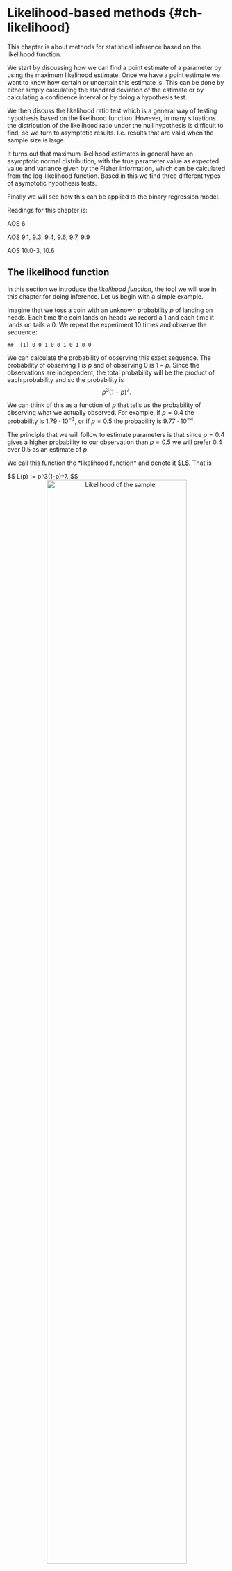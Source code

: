 # Likelihood-based methods {#ch-likelihood}

This chapter is about methods for statistical inference based on the likelihood function.

We start by discussing how we can find a point estimate of a parameter by using the maximum likelihood estimate. Once we have a point estimate we want to know how certain or uncertain this estimate is. This can be done by either simply calculating the standard deviation of the estimate or by calculating a confidence interval or by doing a hypothesis test.

We then discuss the likelihood ratio test which is a general way of testing hypothesis based on the likelihood function. However, in many situations the distribution of the likelihood ratio under the null hypothesis is difficult to find, so we turn to asymptotic results. I.e. results that are valid when the sample size is large.

It turns out that maximum likelihood estimates in general have an asymptotic normal distribution, with the true parameter value as expected value and variance given by the Fisher information, which can be calculated from the log-likelihood function. Based in this we find three different types of asymptotic hypothesis tests.

Finally we will see how this can be applied to the binary regression model.

Readings for this chapter is:

AOS 6

AOS 9.1, 9.3, 9.4, 9.6, 9.7, 9.9

AOS 10.0-3, 10.6

## The likelihood function

In this section we introduce the *likelihood function*, the tool we will use in this chapter for doing inference. Let us begin with a simple example.

Imagine that we toss a coin with an unknown probability $p$ of landing on heads. Each time the coin lands on heads we record a 1 and each time it lands on tails a 0. We repeat the experiment 10 times and observe the sequence:





```
##  [1] 0 0 1 0 0 1 0 1 0 0
```

We can calculate the probability of observing this exact sequence. The probability of observing 1 is $p$ and of observing 0 is $1-p$. Since the observations are independent, the total probability will be the product of each probability and so the probability is
$$
p^3(1-p)^7.
$$

We can think of this as a function of $p$ that tells us the probability of observing what we actually observed. For example, if $p=0.4$ the probability is $1.79 \cdot 10^{-3}$, or if $p=0.5$ the probability is $9.77 \cdot 10^{-4}$.

The principle that we will follow to estimate parameters is that since $p=0.4$ gives a higher probability to our observation than $p=0.5$ we will prefer $0.4$ over $0.5$ as an estimate of $p$.

<p>We call this function the *likelihood function* and denote it $L$. That is</p>
$$
L(p) := p^3(1-p)^7.
$$
<div class="figure" style="text-align: center">
<img src="01-likelihood_files/figure-html/likelihood-1.png" alt="Likelihood of the sample" width="80%" />
<p class="caption">(\#fig:likelihood)Likelihood of the sample</p>
</div>
In the picture we see that the likelihood function attains its highest value at $p=0.3$. Using the above principle, we therefore prefer $0.3$ as an estimate of $p$ over any other value. This is the *maximum likelihood estimate* (MLE) of $p$.

<p>Let us define the likelihood function in general. We have a parametric model of our observations, that is we assume that we observe random variables that are independent identically distributed, with a probability function (or density) $p_\theta(x)$. Here $\theta$ is an unknown parameter. For a random sample $x_1,\ldots , x_n$ of size $n$ the likelihood function is</p>
\BeginKnitrBlock{note}<div class="note">$$
L_n(\theta) = \prod_{i=1}^n p_\theta(x_i).
$$</div>\EndKnitrBlock{note}

That is, the likelihood is the probability (or density) of our observation, as a function of the unknown parameter.

As a second example, say that we observe random variables $X_i$ that are iid $\mathsf N(\mu,\sigma^2)$, where $\mu$ and $\sigma^2$ are unknown parameters. In other words, the joint density of an iid sample is
$$
p(x_1,\ldots, x_n) = \prod_{i=1}^n \frac{1}{\sqrt{2\pi\sigma^2}}e^{-\frac{1}{2\sigma^2}(x_i-\mu)^2}.
$$
The likelihood function is then
$$
L_n(\mu,\sigma^2) = \prod_{i=1}^n \frac{1}{\sqrt{2\pi\sigma^2}}e^{-\frac{1}{2\sigma^2}(x_i-\mu)^2}.
$$
That is, the density and the likelihood function are written using the same formulas, but the density is a function of $x_i$, while the likelihood is a function of the unknown parameters $\mu$ and $\sigma^2$.



## Maximum likelihood estimation

In this section we discuss how to find the maximum likelihood estimate. As in the previous section we consider an example:

We will assume that time until something happens is exponentially distributed with parameter $\lambda$. Therefore the probability density of observing $T=t$ is
$$
p_T(t) = \lambda e^{-\lambda t}.
$$
On the other hand, we can also think of this as the likelihood function of the parameter $\lambda$,
$$
L(\lambda) = \lambda e^{-\lambda t}.
$$
If we have $n$ independent observations, the joint density of these observations is the product of the marginal densities. Therefore the likelihood is also the product of the marginal likelihoods. That is, if we write $L_n(\lambda)$ for the likelihood of $n$ observations,
$$
L_n(\lambda) = \prod_{i=1}^n \lambda e^{-\lambda t_i}.
$$

Many times it is easier to instead consider the logarithm of the likelihood, the *log-likelihood*,
$$
l_n(\lambda):=\ln L_n(\lambda) = \sum_{i=1}^n( \ln \lambda - \lambda t_i  ) = n\ln\lambda - \lambda\sum_{i=1}^n t_i= n(\ln\lambda - \lambda \bar t) ,
$$
where we as usual let $\bar t = \frac{1}{n}\sum_{i=1}^n t_i$.

Let us say we observe a sample of size 100.
<div class="figure" style="text-align: center">
<img src="01-likelihood_files/figure-html/exp-boxplot-1.png" alt="Histogram of the sample" width="80%" />
<p class="caption">(\#fig:exp-boxplot)Histogram of the sample</p>
</div>

We define a function in R that calculates the log-likelihood

```r
logLn <- function(param, sample){
  n <- length(sample)
  tbar <- mean(sample)
  
  n*(log(param) - param*tbar)
}
```

Then we may calculate the log-likelihood of, for example, $\lambda = 0.1$,

```r
logLn(0.1, t)
```

```
## [1] -316.1482
```
Here the variable `t` is a vector that contains the observations.

<p>Let us plot the log-likelihood for a range of $\lambda$-values.</p>
<div class="figure" style="text-align: center">
<img src="01-likelihood_files/figure-html/log-likelihood-1.png" alt="Log likelihood of the sample" width="80%" />
<p class="caption">(\#fig:log-likelihood)Log likelihood of the sample</p>
</div>

<p>We can find the maximum likelihood estimate as the $\lambda$ that maximizes the likelihood (or log likelihood). That is:</p>
\BeginKnitrBlock{note}<div class="note">$$
\hat\lambda = \operatorname*{argmax}_\lambda L_n(\lambda) = \operatorname*{argmax}_\lambda l_n(\lambda).
$$</div>\EndKnitrBlock{note}
Since the likelihood is simple, we can find $\hat \lambda$ directly:
$$
\partial_\lambda l_n(\lambda)\Big|_{\lambda = \hat\lambda} = n\left(\frac{1}{\hat \lambda} - \bar t\right) = 0.
$$
With solution $\hat\lambda =1/ \bar t$. For this sample:

```r
lambdaHat <- 1/mean(t)
lambdaHat
```

```
## [1] 0.1164284
```
We may also find the estimate using numerical optimization.

```r
optimResult <- optimise( 
            function(lambda){ logLn(lambda,t)},
            lower = 0.01, 
            upper = 10.0,
            maximum = TRUE)
optimResult$maximum
```

```
## [1] 0.1164178
```

## Hypothesis testing
In the previous section we saw how to estimate unknown parameters using maximum likelihood. While this is all well and good, we would like to also be able to test hypotheses regarding parameters. Consider Figure \@ref(fig:hypTestIllustration). 
<div class="figure" style="text-align: center">
<img src="01-likelihood_files/figure-html/hypTestIllustration-1.png" alt="Log likelihood of the sample" width="80%" />
<p class="caption">(\#fig:hypTestIllustration)Log likelihood of the sample</p>
</div>
There we have an estimate of $\theta$ which is $\hat\theta = 0.9$. We would like to test $H_0: \theta=\theta_0 = 1$ against $\theta \neq \theta_0$.

This should be based on how far away, in some sense, the maximum likelihood estimate is from $\theta_0$. Looking at the figure, we can see three different ways of measuring how far away $\hat\theta$ and $\theta_0$ are from each other. One way would be to measure the vertical distance between the log-likelihood function in $\hat\theta$ and $\theta_0$. I.e.\ we would calculate:
$$
l(\hat\theta) - l(\theta_0).
$$
This is know as the *likelihood ratio test*.

Another option is to calculate the horizontal distance between $\hat\theta$ and $\theta_0$. I.e. to calculate the distance
$$
|\hat\theta - \theta_0|.
$$
This is known as the *Wald test*.

Lastly we know that $\partial_\theta l(\theta)|_{\theta=\hat\theta} = 0$. So we could calculate
$$
|\partial_\theta l(\theta)|_{\theta=\theta_0}|,
$$
and see how close it is to 0. This is known as the *Score test*. In the following sections we examine each test in detail.

## Likelihood ratio test

We are interested in testing the following hypotheses
$$
H_0:\theta \in \Theta_0\text{ vs. } H_1:\theta \in \Theta_0^\complement.
$$
<p>Here $\Theta_0$ is some set of parameter values. It could for example be that $\Theta_0 = (-\infty,\theta_0)$ or simply $\Theta_0 = \theta_0$.</p>
\BeginKnitrBlock{note}<div class="note">We define the likelihood ratio as
$$
\lambda_{\text{LR}} := 2(l(\hat\theta) - l(\hat\theta_0)),
$$</div>\EndKnitrBlock{note}
where
$$
l(\hat\theta_0) = \sup_{\theta\in\Theta_0}l(\theta)
$$
and
$$
l(\hat\theta) = \sup_{\theta\in\Theta}l(\theta).
$$
Since $l(\hat\theta)\geq l(\hat\theta_0)$, we have that $\lambda_{\text{LR}} \geq 0$ and data agrees well with $H_0$ if $\lambda_{\text{LR}}$ is small. Therefore the rejection region will be of the form $\lambda_{\text{LR}} > k$, where $k$ is determined to get the correct size of the test. We can not say more in general, the continuation depends on the particular problem and tends to become complicated for anything but simple models.

As before let us say that we have an iid sample from an exponential distribution and wish to test $H_0:~\lambda = \lambda_0$ against $H_1:~\lambda \neq \lambda_0$, with $\lambda_0=0.1$.

We have already seen that
$$
l(\lambda) = n(\ln \lambda - \lambda \bar t)
$$
<p>and that $\hat\lambda = 1/\bar t$. Therefore</p>
$$
l(\lambda) = n \left( \ln\lambda - \frac{\lambda}{\hat\lambda} \right).
$$
<p>Now, we can write $l(\hat\lambda) = n\left(\ln\hat\lambda - 1\right)$. The likelihood ratio is then:</p>
$$
\lambda_{\text{LR}} = 2(l(\hat\lambda) - l(\lambda_0)) = 2n\left( \ln\hat\lambda - 1 - \ln \lambda_0 + \frac{\lambda_0}{\hat\lambda}  \right) = 2n\left(\ln \frac{\hat\lambda}{\lambda_0} + \frac{\lambda_0-\hat\lambda}{\hat\lambda}\right).
$$
<p>Recall that we should reject $H_0$ if $\lambda_{\text{LR}}>k$, and that $k$ is set to get the correct size. But to do this we need to know the distribution of $\lambda_{\text{LR}}$ and looking at the formula above, this seems difficult. Instead we search for something which is equivalent to $\lambda_{\text{LR}}>k$, but with a known distribution. Towards this we plot $\lambda_{LR}(\hat\lambda)$:</p>
<div class="figure" style="text-align: center">
<img src="01-likelihood_files/figure-html/LR-testExp-1.png" alt="Illustration of the likelihood ratio" width="80%" />
<p class="caption">(\#fig:LR-testExp)Illustration of the likelihood ratio</p>
</div>
We see that $\lambda_{LR}$ is decreasing for $\hat\lambda < \lambda_0$ and increasing for $\hat\lambda > \lambda_0$ with minimum at $\hat\lambda = \lambda_0$. Therefore $\lambda_{LR}>k$ is equivalent to $\hat\lambda < k_L$ or $\hat\lambda > k_U$, for some choices of $k_L$ and $k_U$. These should be determined so that the test gets the correct size.

The size of the test is
\begin{align}
&1- P_{\lambda_0} \left(k_L< \hat\lambda < k_U \right) = 1- P_{\lambda_0} \left(k_L< \frac{1}{\bar t} < k_U \right) = 1-  P_{\lambda_0} \left(1/k_U< \bar t < 1/k_L \right)\\
=& 1-  P_{\lambda_0} \left(\tilde k_L< \sum_{i=1}^n T_i< \tilde k_U \right),
\end{align}
with $\tilde k_L := n/k_U$ and similarly for $\tilde k_U$. This probability can be calculated since we know that $\sum_{i=1}^n T_i \sim \Gamma(n,\lambda)$. If we let $\Gamma_{\alpha}(n,\lambda)$ be the $\alpha$-quantile of the gamma distribution, i.e.\ the number such that
$$
\alpha = P\left( \Gamma(n,\lambda )> \Gamma_\alpha(n,\lambda) \right),
$$
we see that the rejection region for a size $\alpha$ test is
$$
\left\{ T_i\mid \sum_{i=1}^n T_i > \Gamma_{\alpha/2}(n,\lambda_0) \text{ or } \sum_{i=1}^n T_i < \Gamma_{1-\alpha/2}(n,\lambda_0)  \right\}.
$$
or equivalently
$$
\left\{ \hat \lambda \mid \hat\lambda < \frac{n}{\Gamma_{\alpha/2}(n,\lambda_0)} \text{ or } \hat\lambda > \frac{n}{\Gamma_{1-\alpha/2}(n,\lambda_0)}  \right\}.
$$

Let us implement this:

```r
alpha <- 0.05
lambda0 <- 0.1
n <- 100

upperCriticalValue <- n / qgamma(alpha/2, shape = n, rate = lambda0)
lowerCriticalValue <- n / qgamma(1-alpha/2, shape = n, rate = lambda0)
upperCriticalValue
```

```
## [1] 0.1229045
```

```r
lowerCriticalValue
```

```
## [1] 0.08296762
```
In this case we had $\hat\lambda =$ 0.1164 and so we would not reject $\lambda \neq 0.1$.

Another option is to calculate the p-value. Recall that the p-value is the smallest level for which $H_0$ is rejected. That is, it is the $\alpha$ that solves $\Gamma_{1-\alpha/2}(n,\lambda_0) = n/\hat\lambda$. But, by definition
$$
\alpha = 2 P \left( \Gamma(n,\lambda_0) < \Gamma_{1-\alpha/2}) \right)
$$
and therefore the p-value is
$$
2P\left( \Gamma(n,\lambda_0) < \frac{n}{\hat\lambda} \right).
$$

```r
2* pgamma(n/lambdaHat, shape = n, rate = lambda0)
```

```
## [1] 0.1471398
```
Again we see that we would not reject $H_0$ on the 5\%-level.

## Mathematical aside: Taylor expansion

In this section we see how to approximate functions by polynomials. This will be useful when we search for the asymptotic distribution of the MLE.

We would like to approximate a function $f(x)$ by a polynomial $p(x)$ of degree $n$, around a point $x_0$. That is, if $x\approx x_0$ we would like $f(x)\approx p(x)$. How should we choose $p(x)$?

Let us write
$$
p(x) = c_0 + c_1(x-x_0) + c_2(x-x_0)^2 + \cdots + c_n(x-x_0)^n.
$$
To ensure that $f(x)\approx p(x)$ close to $x_0$, we first require that
$$
f(x_0)=p(x_0)=c_0,
$$
so that we have found the first parameter. To make the approximation better, we further require that the first derivatives are the same at $x_0$,
$$
f'(x_0) = p'(x_0) = c_1 + 2c_2(x-x_0) + 3c_3(x-x_0)^2+\cdots + nc_n(x-x_0)^{n-1}|_{x=x_0} = c_1,
$$
and so the second parameter of $p(x)$ has been determined.

Continuing, we want
$$
f''(x_0) = p''(x_0) = 2c_2 + 2\cdot 3c_3(x-x_0) + 3\cdot 4c_4(x-x_0)^2 + \cdot (n-1)nc_n(x-x_0)^{n-2}|_{x=x_0} = 2c_2,
$$
so that $c_2 = f''(x_0)/2$. For the $k$th derivative,
$$
f^{(k)}(x_0) = p^{(k)}(x_0) = 2\cdot 3\cdots kc_k = k!c_k,
$$
so that $c_k = f^{(k)}(x_0)/k!$.

To summarize, the order $n$ polynomial approximation of $f(x)$ close to $x_0$ is
$$
f(x) \approx f(x_0) + f'(x_0)(x-x_0) + \frac{f''(x_0)}{2!}(x-x_0)^2 + \cdots \frac{f^{(n)}(x_0)}{n!}(x-x_0)^n.
$$
This is known as a Taylor series.

In fact, we can do even better by giving a formula for the error. Taylor's theorem says that
\BeginKnitrBlock{note}<div class="note">If $p(x)$ is the order $n$ polynomial approximation of $f(x)$ as given above, then the approximation error is
$$
f(x) -p(x) =  \frac{f^{(n+1)}(\xi)}{(n+1)!}(x-x_0)^{n+1},
$$
where $\xi$ is some number between $x$ and $x_0$.</div>\EndKnitrBlock{note}
As an example, let us consider the approximation of $\ln x$ around 1. We begin by calculating the derivatives,

\begin{align}
\ln 1 &= 0 ,\\
\partial_x\ln x|_{x=1} &= \frac{1}{x}|_{x=1} = 1 \\
\partial_x^2 \ln x|_{x=1} &= -\frac{1}{x^2}|_{x=1} = -1,\\
\partial_x^3 \ln x|_{x=1} &= \frac{2}{x^3}|_{x=1} = 2.
\end{align}

Therefore the 3rd order polynomial approximation of $\ln x$ is
$$
\ln x \approx (x-1) - \frac{1}{2}(x-1)^2 + \frac{1}{3}(x-1)^3.
$$

<div class="figure" style="text-align: center">
<img src="01-likelihood_files/figure-html/taylor-series-1.png" alt="Taylor series approximation of ln x" width="80%" />
<p class="caption">(\#fig:taylor-series)Taylor series approximation of ln x</p>
</div>

## Asymptotic distribution of the MLE
Here we examine the asymptotic properties of maximum likelihood estimators. But first let us recall some properties of the normal distribution, that will be used repeatedly in this chapter.

If $X\sim \mathsf N(\mu,\sigma^2)$ then $a+bX$ also has a normal distribution and
\begin{align*}
E[a+bX] &= a+bE[X] = a+b\mu,\\
\operatorname{Var}(a+bX) &= b^2\operatorname{Var}(X) = b^2\sigma^2.
\end{align*}
That is $a+bX\sim \mathsf N(a+b\mu,b^2\sigma^2)$. In particular,
$$
\frac{X-\mu}{\sigma} \sim \mathsf N(0,1).
$$
Now let us turn to the maximum likelhood estimators. To start, we imagine that we observe a random variable $X$, from a parameterized distribution with density $p_\theta$. Our discussion will also be valid if we have a discrete random variable with a probability function $p_\theta$. Then we have a log-likelihood $l_x(\theta):=\ln p_\theta(x)$. Here we will calculate the expected value and variance of the random variable $l_X'(\theta):=\partial_\theta \ln p_\theta(X)$.

First note that since
$$
\int p_\theta(x)\mathrm{d} x = 1,
$$
therefore
$$
0 = \partial_\theta \int p_\theta(x)\mathrm{d} x = \int \partial_\theta p_\theta(x)\mathrm{d} x = \int \partial_\theta (\ln p_\theta(x))p_\theta(x)\mathrm{d} x =  \int l'_x(\theta) p_\theta(x)\mathrm{d} x = E[l_X'(\theta)].
$$
This means,
\BeginKnitrBlock{note}<div class="note">$$
 E[l_X'(\theta)] =0.
$$</div>\EndKnitrBlock{note}

To find the variance, we instead consider,
\begin{align*}
0 &= \partial^2_\theta \int p_\theta(x)\mathrm{d} x =  \int \partial_\theta(l'_x(\theta) p_\theta(x))\mathrm{d} x =\int (l''_x(\theta) p_\theta(x) + (l'_x(\theta) )^2p_\theta(x))\mathrm{d} x \\
&=  E[l''_X(\theta)] + E[(l'_X(\theta))^2].
\end{align*}

Therefore,
\BeginKnitrBlock{note}<div class="note">$$
\operatorname{Var}(l'_X(\theta)) = E[(l'_X(\theta))^2] = -E[l''_X(\theta)] =: I(\theta).
$$</div>\EndKnitrBlock{note}
Here, $I(\theta)$ is called the Fisher information. This calculation was for a sample $X$ of size 1. If we have an independent sample of size $n$, we define the log-likelihood as
$$
l_n(\theta) = \sum_{i=1}^n l_{X_i}(\theta).
$$
Then we can also calculate
\begin{align*}
E[l'_n(\theta)] &= E[\partial_\theta \sum_{i=1}^n l_{X_i}(\theta)] =\sum_{i=1}^n  E[\partial_\theta l_{X_i}(\theta)] = 0,\\
Var(l'_n(\theta)) &= Var(\partial_\theta \sum_{i=1}^n l_{X_i}(\theta)) =  \sum_{i=1}^n Var(l_{X_i}'(\theta)) = n I(\theta) =:I_n(\theta).
\end{align*}

<p>Let us now recall the *law of large numbers* and the *central limit theorem*. They state that if $X_1,\ldots X_n$ are iid random variables with mean $\mu$ and finite variance $\sigma^2$, then for large $n$</p>
\BeginKnitrBlock{note}<div class="note">\begin{align*}
\frac{1}{n}\sum_{i=1}^n X_i& \overset{asym.}{\sim} \mu,\\
\frac{1}{\sqrt{n}}\Big(\sum_{i=1}^n X_i-\mu\Big)& \overset{asym.}{\sim} \mathsf N(0,\sigma^2).
\end{align*}</div>\EndKnitrBlock{note}
These asymptotic results in practice mean that we approximate the distribution of the left side with the right side if $n$ is large. For example
$$
P\left(\frac{1}{\sqrt{n}}\Big(\sum_{i=1}^n X_i-\mu\Big) \leq x \right) \approx  P\left(\sigma Z\leq x \right),
$$
with $Z\sim \mathsf N(0,1)$.

<p>Since $l'_n(\theta)$ is a sum of random variables $l_{X_i}'(\theta)$, and we now know the expected value and variance, we can apply the law of large numbers and central limit theorem to get the following asymptotics:</p>
\BeginKnitrBlock{note}<div class="note">\begin{align*}
\frac{1}{n}l'_n(\theta) &\overset{asym.}{\sim} 0, \\
\frac{1}{\sqrt{n}}l'_n(\theta) &\overset{asym.}{\sim} \mathsf{N}(0,I(\theta)), \\
-\frac{1}{n}l''_n(\theta) &\overset{asym.}{\sim} I(\theta).
\end{align*}</div>\EndKnitrBlock{note}
<p>Now we are ready to find the asymptotic distribution of $\hat\theta_n$. We make a first-order Taylor expansion of $l_n'(\hat\theta_n)$ around $\theta$,</p>
$$
l'_n(\hat\theta_n) \approx l'_n(\theta) + (\hat\theta_n-\theta)l''_n(\theta).
$$
<p>Then use that $l'_n(\hat\theta_n)=0$ and rewrite as</p>
$$
\sqrt{n} (\hat\theta_n-\theta) \approx -\frac{l'_n(\theta)/\sqrt{n}}{l''_n(\theta)/n}.
$$
Now, using the above asymptotics we arrive at:
\BeginKnitrBlock{note}<div class="note">$$
\sqrt{n} (\hat\theta_n-\theta) \overset{asym.}{\sim} \frac{\mathsf N(0,I(\theta))}{I(\theta)} \overset{d}{=} \mathsf N(0,I^{-1}(\theta)).
$$</div>\EndKnitrBlock{note}
<p>In particular, this implies that $\hat\theta_n - \theta \overset{asym.}{\sim } 0$, or in other words that $\hat\theta_n$ is a consistent estimator of $\theta$.
One problem with the above is however that $I(\theta)$ is often difficult to calculate. However $-l''_n(\theta)/n=:\hat I(\theta)$ is a consistent estimator of $I(\theta)$. Then we may also write:</p>
$$
\sqrt{n \hat I(\theta)}(\hat\theta_n - \theta) \overset{asym.}{\sim} \mathsf N(0,1).
$$
<p>A further problem is that $\theta$ is in general unknown. But since $\hat\theta_n$ is consistent, we may simply replace $\theta$ by $\hat\theta_n$,</p>
\BeginKnitrBlock{note}<div class="note">$$
\sqrt{n \hat I(\hat\theta_n)}(\hat\theta_n - \theta) \overset{asym.}{\sim} \mathsf N(0,1).
$$</div>\EndKnitrBlock{note}
This is an amazing result. Without knowing in detail how $\hat\theta$ is determined from the sample; perhaps from some numerical optimization, we can say what the large-sample distribution is. We can rewrite this as
$$
\hat \theta_n \overset{asym.}{\sim} \mathsf N\left(\theta, \frac{1}{n \hat I(\hat\theta_n)}\right).
$$
Now let us apply this to the example of the exponential distribution. We had that $\hat\lambda_n = 1/\bar t$. Further
$$
l''(\lambda) = -\frac{1}{\lambda^2}.
$$
Thus, the Fisher information is simply
$$
I(\lambda) = -E[l''_T(\lambda)] = \frac{1}{\lambda^2}.
$$
The asymptotic distribution of $\hat \lambda_n$ is therefore:
$$
\hat\lambda_n \approx \mathsf N\left(\lambda, \frac{\hat\lambda_n^2}{n} \right).
$$

## The delta method

In this section we discuss how to find the asymptotic distribution of a function of the estimate. Let us assume that we already know that
$$
\sqrt{n} (\hat\theta_n - \theta) \overset{asym.}{\sim} N(0,\sigma^2).
$$
<p>This might be because $\hat\theta_n$ is the MLE and we have used the results from the previous section or we have applied some central limit theorem. We have a function $f$ and we would like to know the asymptotic distribution of $f(\hat\theta_n)$. Let us again write a Taylor expansion</p>
$$
f(\hat\theta_n) \approx f(\theta) + f'(\theta)(\hat\theta_n - \theta).
$$
<p>Rearranging and multiplying by $\sqrt n$ gives,</p>
$$
\sqrt{n}(f(\hat\theta_n) - f(\theta)) \approx f'(\theta)\sqrt{n}(\hat\theta_n - \theta).
$$
The right side is asymptotically normal, by our assumption. We have then arrived at the *first order delta method*:

\BeginKnitrBlock{note}<div class="note">$$
\sqrt{n}(f(\hat\theta_n) - f(\theta)) \overset{asym.}{\sim} N(0,\sigma^2f'(\theta)^2) .
$$</div>\EndKnitrBlock{note}
<p>For this to make sense we need that $f'(\theta)\neq 0$. If this is not the case we can instead do a second order Taylor expansion</p>
$$
f(\hat\theta_n) \approx f(\theta) + f'(\theta)(\hat\theta_n - \theta) + \frac{f''(\theta)}{2}(\hat\theta_n - \theta)^2 = f(\theta) + \frac{f''(\theta)}{2}(\hat\theta_n - \theta)^2.
$$
Rearranging gives,
$$
n(f(\hat\theta_n)  - f(\theta)) \approx \frac{f''(\theta)}{2}(\sqrt{n}(\hat\theta_n-\theta))^2.
$$
<p>We assumed that $\sqrt{n} (\hat\theta_n - \theta) \overset{asym.}{\sim} N(0,\sigma^2)$. The continuous mapping theorem (not covered here) states that if $f$ is a continuous function and if $X_n \overset{asym.}{\sim} X$, then $f(X_n) \overset{asym.}{\sim} f(X)$. Therefore, if we let $Z\sim N(0,1),$ we can write our assumption as $\sqrt{n} (\hat\theta_n - \theta) \overset{asym.}{\sim} \sigma Z$ and thus, recalling that the square of a standard normal random variable has a $\chi^2_1$-distribution,</p>
$$
(\sqrt{n}(\hat\theta_n-\theta))^2 \overset{asym.}{\sim} \sigma^2Z^2 \overset{d}{=} \sigma^2 \chi^2_1.
$$
With that we get the second order Delta method:
\BeginKnitrBlock{note}<div class="note">$$
n(f(\hat\theta_n)  - f(\theta)) \overset{asym.}{\sim} \frac{f''(\theta)}{2}\sigma^2\chi_1^2.
$$</div>\EndKnitrBlock{note}
Now let us apply the delta method to the exponential distribution. We would like to estimate the probability that the time until the next event is larger than 10. That is the probability
$$
p = P(T>10) = e^{-10\lambda}.
$$
The MLE follows from the invariance principle of maximum likelihood, i.e.\ $\hat p = e^{-10\hat\lambda}$. The distribution of $\hat p$ can be found by the delta method if we let $p=f(\lambda) = e^{-10\lambda}$. Then $f'(\lambda) = -10e^{-10\lambda} = -10p$. In this case $f'(\lambda)\neq 0$, so we may apply the first order delta method. Recall from the previous section that
$$
\sqrt n\left( \hat\lambda_n - \lambda \right) \overset{asym.}{\sim} \mathsf N(0, \lambda^2),
$$
that is, the $\sigma^2$ appearing in the delta method is $\lambda^2$. Now, applying the delta method gives
$$
\sqrt n(\hat p_n- p) \overset{asym.}{\sim} \mathsf N(0,100p^2\lambda^2).
$$
As usual, we may replace unknown parameters with a consistent estimate, i.e.\ $p$ with $\hat p$ and $\lambda$ with $\hat\lambda$. Therefore,
$$
\sqrt n(\hat p_n- p) \overset{asym.}{\sim} \mathsf N(0,100\hat p^2\hat\lambda^2) = \mathsf N(0,0.132),
$$
or
$$
\hat p_n \overset{asym.}{\sim} \mathsf N(p,0.132/n).
$$


## Wilks' test

In the previous sections we found the asymptotic distribution of $\hat\theta_n$. Here we seek the asymptotic distribution of the likelihood ratio $-2(l_n(\theta_0) - l_n(\hat\theta_n)))$. The reason is that, as we have seen, finding the exact distribution is difficult. If we have the approximate, asymptotic, distribution, we can use that to do for example hypothesis testing. For ease of notation we suppress the $n$ and write $l$ and $\hat\theta$.

We will use the following results, that we have seen before:
\begin{align*}
l'(\hat\theta) &= 0,\\
-\frac{1}{n}l''(\hat\theta) &\overset{asym.}{\sim} -\frac{1}{n}l''(\theta) \overset{asym.}{\sim} I(\theta),\\
\sqrt{n}(\hat\theta - \theta) &\overset{asym.}{\sim} I^{-1/2}(\theta )Z,
\end{align*}
with $Z\sim \mathsf N(0,1)$.

<p>Just as in the delta method, we now do a Taylor expansion of $l(\theta)$ around $\hat\theta$:</p>
\begin{align}
l(\theta) \approx& l(\hat \theta) + l'(\hat\theta)(\theta-\hat\theta) + \frac{l''(\hat\theta)}{2}(\theta-\hat\theta) ^2\\
=& l(\hat\theta) + \frac{l''(\hat\theta)}{2}(\theta-\hat\theta) ^2 = l(\hat \theta) +\frac{1}{2} \frac{1}{n}l''(\hat\theta)n(\theta-\hat\theta) ^2\\
\overset{asym.}{\sim} & l(\hat\theta) -\frac{1}{2} I(\theta)I^{-1}(\theta)Z^2 \overset{d}{=} l(\hat\theta) - \frac{1}{2}\chi_1^2.
\end{align}
In other words, for a large sample,
\BeginKnitrBlock{note}<div class="note">$$
\lambda_{LR} = 2( l_n(\hat\theta)-l_n(\theta_0))\overset{asym.}{\sim} \chi_1^2.
$$</div>\EndKnitrBlock{note}
Which is Wilks' theorem.

Let us again apply this to the exponential distribution. Of course, we have already found the exact likelihood ratio test, so we would in reality not use an asymptotic test in this case. Nonetheless, we can calculate it as:

```r
lrStatistic <- 2*(logLn(optimResult$maximum, t) - logLn(0.1, t))
lrStatistic
```

```
## [1] 2.200652
```
Recall that we reject $H_0$ if $\lambda_{LR}$ is large. Therefore the p-value is

```r
1 - pchisq(lrStatistic, 1)
```

```
## [1] 0.1379523
```

## Wald's test

<p>Another way to measure if $\hat\theta$ agrees with the null hypothesis is to calculate $\hat\theta - \theta_0$. If this is large, in absolute value, the test should reject the null hypothesis. We have already seen that, under the assumption of $H_0$</p>
\BeginKnitrBlock{note}<div class="note">$$
\frac{\hat\theta- \theta_0}{\textrm{Sd}(\hat\theta)} \overset{asym.}{\sim} \mathsf{N}(0,1),
$$</div>\EndKnitrBlock{note}
where the standard deviation can be calculated as
$$
Sd(\hat\theta) = (n\hat I(\hat\theta))^{-1/2}.
$$
Therefore the test can be done by comparing the left hand-side with the appropriate quantile of the Normal distribution. Note that this implies also that
$$
\frac{(\hat \theta - \theta_0)^2}{Var(\hat\theta)} \overset{asym.}{\sim} \chi^2_1,
$$
which is similar to Wilks' test.

Let us apply this again to the exponential distribution. We have already seen that $I(\lambda) = 1/\lambda^2$ and so the standard deviation is:
$$
Sd(\hat \lambda) = \frac{\hat\lambda}{\sqrt n}.
$$
Since we have a two-sided test, the test statistic is:
$$
\frac{\left| \hat\lambda - \lambda_0  \right|}{\hat\lambda / \sqrt n }.
$$

```r
waldStatistics <- abs(lambdaHat - lambda0)/(lambdaHat/sqrt(n))
waldStatistics
```

```
## [1] 1.41103
```
This is now compared to $z_{\alpha/2}=$ 1.96 if $\alpha = 0.05$ and so we do not reject $H_0$. The p-value is:

```r
2*(1-pnorm(waldStatistics))
```

```
## [1] 0.1582359
```

Here we found the standard deviation of $\hat \lambda$ by knowing the asymptotic distribution of the MLE. It is also possible to calculate this directly from the delta method. That is, we know that
\begin{align}
E\left[ T\right] &= \frac{1}{\lambda},\\
Var\left( T \right) &= \frac{1}{\lambda^2}.
\end{align}
So by the central limit theorem ($\bar t$ is a sum of random variables):
$$
\sqrt n (\bar t - 1/\lambda) \overset{asym.}{\sim} N(0,1/\lambda^2).
$$
If $f(x)=1/x$, then $\hat\lambda = f(\bar t) = 1/\bar t$ and applying the delta method gives,
$$
\sqrt n (\hat\lambda - \lambda) \overset{asym.}{\sim} N(0,f'(\bar t)^2/\lambda^2) = N(0,f'(1/\lambda)^2/\lambda^2) = N(0,\lambda^2).
$$
This agrees with what we obtained previously.


## Score test

In this section we discuss the score test, sometimes called the Rao test or the Lagrange multiplier (LM) test.

If $\hat\theta$ is close to $\theta_0$ then we should have that $l'(\theta_0)\approx 0$. The score test is therefore that we reject $H_0$ if $\left| l'(\theta_0)\right|>k$, for some $k$ chosen depending on the size of the test.

We can use the asymptotics we already calculated, that is
\BeginKnitrBlock{note}<div class="note">$$
\frac{l_n'(\theta_0)}{\sqrt{I_n(\theta_0)}} \overset{asym.}{\sim} \mathsf N(0,1).
$$</div>\EndKnitrBlock{note}

So the score test of size $\alpha$ is to reject $H_0$ if
$$
\frac{\left|l_n'(\theta_0)\right|}{\sqrt{I_n(\theta_0)}}>z_{\alpha/2}.
$$

Note that this test statistic does not require us to calculate the MLE $\hat\theta$. By squaring the test statistic we get, as in the previous section, a test statistic that is $\chi^2_1$-distributed, similar to Wilks' test.

We apply this to the exponential distribution. We have already calculated everything we need so it is just a matter of putting it together:

```r
lp <- n*( 1/lambda0 - mean(t) )
fisherInfo <- n/lambda0^2
scoreStatistic <- lp / sqrt(fisherInfo)
scoreStatistic
```

```
## [1] 1.41103
```
With p-value:

```r
2*(1-pnorm(scoreStatistic))
```

```
## [1] 0.1582359
```
In this particular case the score test and the Wald test are exactly the same. This is not true in general.

## Confidence intervals

We have derived a number of different tests. In principle all of them can be turned into confidence intervals since there is a correspondence between hypothesis tests and confidence intervals. Let us first examine how we can use the Wald test to construct confidence intervals.

The Wald test is based on that for large $n$:
$$
\frac{\hat\theta- \theta}{\textrm{Sd}(\hat\theta)} \overset{asym.}{\sim} \mathsf{N}(0,1),
$$
Therefore we can write
$$
1-\alpha = P\left( -z_{\alpha/2} < \frac{\hat\theta- \theta}{\textrm{Sd}(\hat\theta)}
\leq z_{\alpha/2}  \right) = P\left( \hat\theta -\textrm{Sd}(\hat\theta) z_{\alpha/2}\leq \theta \leq \hat\theta +  \textrm{Sd}(\hat\theta) z_{\alpha/2}\right).
$$
Which means that $\left[\hat\theta -\textrm{Sd}(\hat\theta) z_{\alpha/2}, \hat\theta +\textrm{Sd}(\hat\theta) z_{\alpha/2}\right]$ is a $1-\alpha$ confidence interval for $\theta$.

Let us derive the same CI in a slightly different way. In the Wald test we would accept $H_0: \theta=\theta_0$ if $\left| \hat\theta - \theta_0 \right|/Sd(\hat\theta)<z_{\alpha/2}$. Solving this for $\theta_0$ gives
$$
 \hat\theta -\textrm{Sd}(\hat\theta) z_{\alpha/2}\leq \theta_0 \leq \hat\theta +  \textrm{Sd}(\hat\theta) z_{\alpha/2}.
$$
If we replace $\theta_0$ with $\theta$ we obtain the CI above. Therefore we may think of the CI as being the set of $\theta_0$ that we would accept in a hypothesis test.

<p>The same principle can be applied to convert any hypothesis test to a corresponding CI. For example the score test accepts $H_0$ if</p>
$$
 \frac{\left| l'_n(\theta_0)\right |}{\sqrt{I_n(\theta_0)}}< z_{\alpha/2},
$$
<p>and so solving this for $\theta_0$ gives a CI. However, in most cases it is not possible to obtain a closed form solution and we have solve it numerically. Let us as an example do it for the exponential distribution:</p>
\begin{align}
l'_n(\lambda) &= n\left( \frac{1}{\lambda} - \frac{1}{\hat\lambda} \right),\\
I_n(\lambda) &= - l''_n(\lambda) = \frac{n}{\lambda^2}.
\end{align}
<p>We plot the score statistic as a function of $\lambda$:</p>
<div class="figure" style="text-align: center">
<img src="01-likelihood_files/figure-html/CI-plot-1.png" alt="Score statistic and confidence intervall" width="80%" />
<p class="caption">(\#fig:CI-plot)Score statistic and confidence intervall</p>
</div>
To find the CI we need to solve
$$
\frac{\left| l'_n(\lambda)\right |}{\sqrt{I_n(\lambda)}} = z_{\alpha/2},
$$
in terms of $\lambda$. Looking at the figure, this has two solutions, one for $\lambda > \hat\lambda$ and one for $\lambda < \hat\lambda$. These will be the left and right endpoints of the CI.

```r
alpha = 0.05
scoreStatistic <- function(lambda){
  abs( n*(1/lambda - 1/lambdaHat) ) / sqrt( n/lambda^2 )
}

f <- function(lambda){
  scoreStatistic(lambda) - qnorm(1-alpha/2)
}

rootResults <- uniroot(f, interval = c(lambdaHat-0.05,lambdaHat))
leftCILimit <- rootResults$root

rootResults <- uniroot(f, interval = c(lambdaHat+0.05,lambdaHat))
rightCILimit <- rootResults$root

leftCILimit
```

```
## [1] 0.09360885
```

```r
rightCILimit
```

```
## [1] 0.1392479
```

We can compare this to the Wald based CI:

```r
alpha = 0.05
z = qnorm(1-alpha/2)

leftCILimit <- lambdaHat - qnorm(1-alpha/2)*lambdaHat/sqrt(n)
rightCILimit <- lambdaHat + qnorm(1-alpha/2)*lambdaHat/sqrt(n)

leftCILimit
```

```
## [1] 0.09360885
```

```r
rightCILimit
```

```
## [1] 0.1392479
```

Again, in this particular example, the two intervals are the same.

## An application
Here we present an application of what we have learned in this chapter.


Consider the binary regression model, where we observe random variables $Y_i$ that take on the values 0 or 1. The distribution of $Y_i$ depends on the value of a covariate $X_i$,
$$
P(Y_i=1\mid X_i=x_i) = s(\beta x_i),
$$
where $\beta$ is a parameter and
$$
s(x) = \frac{e^{x}}{1+e^{x}}
$$
is the logistic function. We have a sample of size $n=$ 1000 and we would like to do inference on $\beta$.

First we plot our data.
<div class="figure" style="text-align: center">
<img src="01-likelihood_files/figure-html/binRegrDataPlot-1.png" alt="Observed sample" width="80%" />
<p class="caption">(\#fig:binRegrDataPlot)Observed sample</p>
</div>
We will estimate $\beta$ by maximum likelihood, so we begin by writing the likelihood of observation $i$,
$$
L_i(\beta) = s(\beta x_i)^{y_i}\left( 1-s(\beta x_i)\right)^{(1-y_i)} .
$$
So that the log-likelihood of the $i$th observation is
$$
l_i(\beta) = y_i\ln s(\beta x_i) + (1-y_i)\ln ( 1-s(\beta x_i)).
$$
Since we assume that our observations are iid, the total log-likelihood is then
$$
l(\beta) = \sum_{i=1}^n l_i(\beta).
$$
Let us implement what we have so far.

```r
s <- function(x) {
  exp(x) / (exp(x) + 1)
}

logLn <- function(beta){
  x <- data.df$x
  y <- data.df$y
  
  s <- s(x * beta)
  
  sum(y * log(s) + (1 - y) * log(1 - s))
}
```
To maximize the likelihood there are now two options. Either we ask the computer to solve
$$
\underset{\beta}{\text{argma}x}~ l(\beta),
$$
or we calculate and solve $l'(\beta)=0$. For practice we do both ways here.

```r
optimResult <- optimize(
  logLn,
  lower = 0.0, 
  upper = 3.0,
  maximum = TRUE
)

betahat <- optimResult$maximum
betahat
```

```
## [1] 1.791579
```
For the second way we need
\begin{align}
s'(x) &= \frac{e^x}{\left(1+e^x\right)^2},\\
l'(\beta) &= \frac{x y s'(x \beta )}{s(x \beta )}-\frac{x (1-y) s'(x \beta )}{1-s(x \beta )}.
\end{align}
In R:

```r
sp <- function(x){ exp(x)/(1+exp(x))^2 }

logLp <- function(beta){
  x <- data.df$x
  y <- data.df$y
  
  s <- s(x * beta)
  sp <- sp(x * beta)
  
  sum( -x * (1-y) * sp / (1-s) + x * y * sp / s )
}

rootResults <- uniroot(
  logLp,
  interval = c(0,3)
)
rootResults$root
```

```
## [1] 1.791589
```
Both methods giving the same result.

To confirm that we indeed found the MLE we plot the log-likelihood.
<div class="figure" style="text-align: center">
<img src="01-likelihood_files/figure-html/BinReglog-likelihood-1.png" alt="Log likelihood of the sample" width="80%" />
<p class="caption">(\#fig:BinReglog-likelihood)Log likelihood of the sample</p>
</div>

<div class="figure" style="text-align: center">
<img src="01-likelihood_files/figure-html/binRegrDataPlotWithFit-1.png" alt="Observed sample and fitted model" width="80%" />
<p class="caption">(\#fig:binRegrDataPlotWithFit)Observed sample and fitted model</p>
</div>

Now we turn to hypothesis testing. Let us say we want to test $H_0: \beta = 2$ against $H_1:\beta \neq 2$. First we do the asymptotic likelihood ratio test. So we need to calculate $\lambda_{\text{LR}}$:

```r
lr <- function(beta0){
  2*(logLn(betahat) - logLn(beta0))
}
lr(2.0)
```

```
## [1] 2.97212
```
If $H_0$ is true, this is an observation of a $\chi_1^2$-distributed random variable. Therefore the p-value is

```r
1 - pchisq(lr(2.0), 1)
```

```
## [1] 0.0847108
```

Next we do a Wald's test. For this we need an estimate of the standard deviation of the MLE. Perhaps the easiest way is to calculate the Fisher information, that is $-l''(\beta)$. Here there are again two options, we can do it numerically or exactly. First we calculate it numerically:

```r
observedFisherInfo <- function(beta){
  drop(-pracma::hessian(logLn, beta))
}
observedFisherInfo(betahat)
```

```
## [1] 72.64594
```
Calculating the second derivative exactly involves more work but is preferable whenever possible. We get,
$$
l''(\beta)=(1-y) \left(-\frac{x^2 s '(x \beta )^2}{(1-s (x \beta )^2}-\frac{x^2 s ''(x \beta )}{1-s (x \beta )}\right)+y \left(-\frac{x^2 s '(x \beta )^2}{s (x \beta )^2}+\frac{x^2 s ''(x \beta )}{s (x \beta )}\right)
$$
Implemented in R:

```r
spp <- function(x){ -exp(x)*(exp(x)-1)/(exp(x)+1)^3 }

logLpp <- function(beta){
    x <- data.df$x
    y <- data.df$y
    
    s <- s(x*beta)
    sp <- sp(x*beta)
    spp <- spp(x*beta)

    sum( (1-y)*(-x^2*sp^2/(1-s)^2 - x^2*spp/(1-s))+y*(-x^2*sp^2/s^2 + x^2*spp/s) )
}

observedFisherInfo <- function(beta){
  -logLpp(beta)
}

observedFisherInfo(betahat)
```

```
## [1] 72.64591
```
Recall that Wald's test statistic is standard normal under $H_0$. So we may calculate the p-value:

```r
zWald <- function(beta0){
  abs(betahat- beta0)*sqrt(observedFisherInfo(betahat))
  }
2 * ( 1 - pnorm( zWald(2.0) ) )
```

```
## [1] 0.07566311
```

We might also do a Score test. Here, all we need is $l'$ and $l''$, which we have already calculated. The score statistic is again standard normal under $H_0$.

```r
zScore <- function(beta0){
  abs(pracma::grad(logLn,beta0)/sqrt(observedFisherInfo(beta0)))
}
2 * ( 1 - pnorm(zScore(2.0) ) )
```

```
## [1] 0.0754018
```

Lastly, we might calculate a CI on $\beta$. Using the Wald's statistic, this would be:

```r
alpha <- 0.05
leftCILimit <- betahat - qnorm(1-alpha/2) / sqrt(observedFisherInfo(betahat))
rightCILimit <- betahat + qnorm(1-alpha/2) / sqrt(observedFisherInfo(betahat))

leftCILimit
```

```
## [1] 1.561624
```

```r
rightCILimit
```

```
## [1] 2.021534
```

For a score based CI we first plot the score statistic.
<div class="figure" style="text-align: center">
<img src="01-likelihood_files/figure-html/applicationScoreCI-1.png" alt="Observed sample and fitted model" width="80%" />
<p class="caption">(\#fig:applicationScoreCI)Observed sample and fitted model</p>
</div>
We need to find the points where the score statistic is $z_{\alpha/2}$, which are the limits of the CI.

```r
alpha = 0.05

f <- function(beta){
  zScore(beta) - qnorm(1-alpha/2)
}

rootResults <- uniroot(f, interval = c(betahat-1,betahat))
leftCILimit <- rootResults$root

rootResults <- uniroot(f, interval = c(betahat+1,betahat))
rightCILimit <- rootResults$root

leftCILimit
```

```
## [1] 1.561916
```

```r
rightCILimit
```

```
## [1] 2.021279
```

## Summary

Since there is a lot of new material in this chapter, in this section we summarize what we have learned.

First, recall that the following is equivalent
\begin{align}
X & \sim \mathsf N(\mu,\sigma^2),\\
\frac{X-\mu}{\sigma} & \sim \mathsf N(0,1).
\end{align}
Also recall from the B-course that for a large sample
$$
\bar X \sim \mathsf N(\mu,\sigma^2/n).
$$
The variance is like this because of
$$
Var(\bar X) = Var\left( \frac{1}{n}\sum_{i=1}^n X_i \right) = \frac{1}{n^2}\sum_{i=1}^n Var(X_i) = \frac{\sigma^2}{n}.
$$
If we use the above, we get that
$$
\frac{\bar X-\mu}{\sigma/\sqrt{n}} \sim \mathsf N(0,1).
$$
This we used to construct what we called the large sample test. That is, we should accept $\mu=\mu_0$ as opposed to $\mu\neq \mu_0$ if
$$
\frac{|\bar X-\mu_0|}{\sigma/\sqrt{n}}<z_{\alpha/2}.
$$

In this chapter we have seen that this is true in more generallity, whenever we have an MLE. That is
$$
\hat\theta \overset{asym.}{\sim} \mathsf N(\theta,\sigma^2_{\hat\theta}),
$$
the same as
$$
\frac{\hat\theta - \theta}{\sigma_{\hat\theta}} \overset{asym.}{\sim} \mathsf N(0,1).
$$

So we can again use this for hypothesis testing or CI, the only remaining challenge is finding $\sigma_{\hat\theta}$. We have a couple of different tools to do this.

Let us consider yet another example. We have a sample of size $n$ from $\mathsf{Be}(p)$. We could also say that we have a sample of size 1 from $\mathsf{Bin}(n,p)$, the analysis will be the same. But let us stick with $\mathsf{Be}(p)$. We want to do inference on $p$.

The MLE of $p$ is $\hat p = \bar x$ and we know that
$$
\hat p \overset{asym.}{\sim} \mathsf N(p,\sigma^2_{\hat p}).
$$

Here we can find $\sigma^2_{\hat p}$ by direct calculation.
$$
\sigma^2_{\hat p} = Var(\hat p) = Var(\bar X) = \frac{1}{n}Var(X_i) = \frac{p(1-p)}{n}.
$$
Therefore,
$$
\hat p \overset{asym.}{\sim} \mathsf N\left(p,\frac{p(1-p)}{n}\right).
$$
If we write this on the form of a test statistic,
$$
\frac{\hat p - p}{\sqrt{\frac{p(1-p)}{n}}}\overset{asym.}{\sim} \mathsf N\left(0,1\right).
$$
The problem is that the denominator contains the unkown $p$. Since $\hat p$ is the MLE, it is consistent, and we may therefore also say that,
$$
\hat p \overset{asym.}{\sim} \mathsf N\left(p,\frac{\hat p(1-\hat p)}{n}\right).
$$
Or,
$$
\frac{\hat p - p}{\sqrt{\frac{\hat p(1-\hat p)}{n}}} \overset{asym.}{\sim} \mathsf N\left(0,1\right),
$$
which can be used for constructing the Wald test.

What this then means is that, if $n$ is large, and we where to estimate $p$ with $\hat p$ for many different samples, the distribution of the estimates would be approximately distributed as $\mathsf N(0,1)$. Let us verify this with a simulation.


```r
set.seed(42)

n <- 100
p0 <- 0.5
replications <- 1000

p.hats <- array(dim = replications)

for (i in seq_len(replications)) {
  x <- sample(c(0,1), size = n, replace = TRUE)

  p.hats[i] <- mean(x)
}

wald <- (p.hats - p0)/sqrt(p.hats*(1-p.hats)/n)
```


<div class="figure" style="text-align: center">
<img src="01-likelihood_files/figure-html/waldStatisticExampleFigure-1.png" alt="Simulated density of the Wald statistic and the standard normal density" width="80%" />
<p class="caption">(\#fig:waldStatisticExampleFigure)Simulated density of the Wald statistic and the standard normal density</p>
</div>


In this case we were lucky that we could calculate $Var(\hat p)$ directly. Another path is to use the Fisher information. We found that
$$
\hat \theta \overset{asym.}{\sim} \mathsf N\left(\theta, \frac{1}{nI(\theta)}\right).
$$
The Fisher information is
$$
I(\theta)  = -E[l''(\theta)].
$$
Note that here $I(\theta)$ is the Fisher information of a sample of size 1, and so also $l(\theta)$ is the log-likelihood of a sample of size 1.

Here,
\begin{align}
L(p) &= p^{x}(1-p)^{1-x},~0\leq p \leq 1,\\
l(p) &= x\ln p + (1-x)\ln (1-p),\\
l'(p) &= \frac{x}{p} - \frac{1-x}{1-p},\\
l''(p) &= -\frac{x}{p^2} -\frac{1-x}{(1-p)^2},\\
I(p) &= -E[l''(p)] = E\left[ \frac{X}{p^2} + \frac{1-X}{(1-p)^2} \right]\\
&= \frac{p}{p^2} + \frac{1-p}{(1-p)^2} = \frac{1}{p(1-p)}.
\end{align}
So that we recover the same variance as above.

Another option is to use a Score test. The score statistic is
$$
\frac{l_n'(\theta_0)}{\sqrt{I_n(\theta_0)}}.
$$
Here $l_n(\theta_0)$ is the log-likelihood of the sample of size $n$. In our case
$$
l_n'(p) = \sum_{i=1}^n l_i'(p) = \sum_{i=1}^n \left( \frac{x_i}{p} - \frac{1-x_i}{1-p} \right) = \frac{n\bar x}{p} - \frac{n-\bar x}{1-p} = \frac{n(\bar x -p)}{p(1-p)} = \frac{n(\hat p -p)}{p(1-p)}.
$$
Also, $I_n(\theta) = nI(\theta)$ is the Fisher information of the sample of size $n$. For us
$$
I_n(p) = \frac{n}{p(1-p)}.
$$
The score statistic is then
$$
\frac{l_n'(p_0)}{\sqrt{I_n(p_0)}} = \frac{n(\hat p -p_0)}{p_0(1-p_0)}\sqrt{\frac{p_0(1-p_0)}{n}} = \frac{\hat p -p_0}{\sqrt{\frac{p_0(1-p_0)}{n}}},
$$
which is asymptotically distributed as $\mathsf N(0,1)$ if $p=p_0$. This is similar to the Wald statistic. The difference is that $\hat p$ in the denominator is replaced by $p_0$.

The final test is the asymptotic likelihood ratio test. It states that, if $p=p_0$,
$$
2(l_n(\hat p)-l_n(p_0)) \overset{asym.}{\sim} \chi^2_1.
$$
This is perhaps the easiest test to perform, since it is only a matter of evaluating the log-likelihood and comparing the the appropriate quantile of $\chi^2_1$.

## Review questions

1. What is the likelihood function?
2. How is the maximum likelihood estimate calculated?
3. How can one use numerical optimisation to calculate the maximum likelihood estimate?
4. What is the likelihood ratio?
5. What is the likelihood ratio test?
6. How is the Taylor expansion calculated?
7. What is the Fisher information?
8. What is the asymptotic distribution of the MLE?
9. What is the delta method?
10. What is the difference between the first and second order delta methods?
11. What is Wilk's test?
12. What is Wald's test?
13. What is the score test?
14. How does one construct a confidence interval based on the Wald test?






